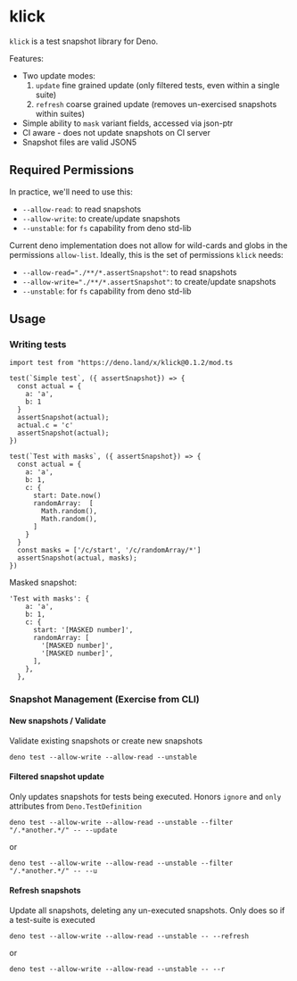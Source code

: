 # klick

`klick` is a test snapshot library for Deno.

Features:

- Two update modes:
  1. `update` fine grained update (only filtered tests, even within a single
     suite)
  2. `refresh` coarse grained update (removes un-exercised snapshots within
     suites)
- Simple ability to `mask` variant fields, accessed via json-ptr
- CI aware - does not update snapshots on CI server
- Snapshot files are valid JSON5

## Required Permissions

In practice, we'll need to use this:

- `--allow-read`: to read snapshots
- `--allow-write`: to create/update snapshots
- `--unstable`: for `fs` capability from deno std-lib

Current deno implementation does not allow for wild-cards and globs in the
permissions `allow-list`. Ideally, this is the set of permissions `klick` needs:

- `--allow-read="./**/*.assertSnapshot"`: to read snapshots
- `--allow-write="./**/*.assertSnapshot"`: to create/update snapshots
- `--unstable`: for `fs` capability from deno std-lib

## Usage

### Writing tests

```
import test from "https://deno.land/x/klick@0.1.2/mod.ts

test(`Simple test`, ({ assertSnapshot}) => {
  const actual = {
    a: 'a',
    b: 1
  }
  assertSnapshot(actual);
  actual.c = 'c'
  assertSnapshot(actual);
})

test(`Test with masks`, ({ assertSnapshot}) => {
  const actual = {
    a: 'a',
    b: 1,
    c: {
      start: Date.now()
      randomArray:  [
        Math.random(),
        Math.random(),
      ]
    }
  }
  const masks = ['/c/start', '/c/randomArray/*']
  assertSnapshot(actual, masks);
})
```

Masked snapshot:

```
'Test with masks': {
    a: 'a',
    b: 1,
    c: {
      start: '[MASKED number]',
      randomArray: [
        '[MASKED number]',
        '[MASKED number]',
      ],
    },
  },
```

### Snapshot Management (Exercise from CLI)

#### New snapshots / Validate

Validate existing snapshots or create new snapshots

```
deno test --allow-write --allow-read --unstable
```

#### Filtered snapshot update

Only updates snapshots for tests being executed. Honors `ignore` and `only`
attributes from `Deno.TestDefinition`

```
deno test --allow-write --allow-read --unstable --filter "/.*another.*/" -- --update
```

or

```
deno test --allow-write --allow-read --unstable --filter "/.*another.*/" -- --u
```

#### Refresh snapshots

Update all snapshots, deleting any un-executed snapshots. Only does so if a
test-suite is executed

```
deno test --allow-write --allow-read --unstable -- --refresh
```

or

```
deno test --allow-write --allow-read --unstable -- --r
```
